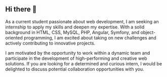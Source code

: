 ## Hi there 👋
As a current student passionate about web development, I am seeking an internship to apply my skills and deepen my expertise. With a solid background in HTML, CSS, MySQL, PHP, Angular, Symfony, and object-oriented programming, I am excited about taking on new challenges and actively contributing to innovative projects.

I am motivated by the opportunity to work within a dynamic team and participate in the development of high-performing and creative web solutions. If you are looking for a determined and curious intern, I would be delighted to discuss potential collaboration opportunities with you.
